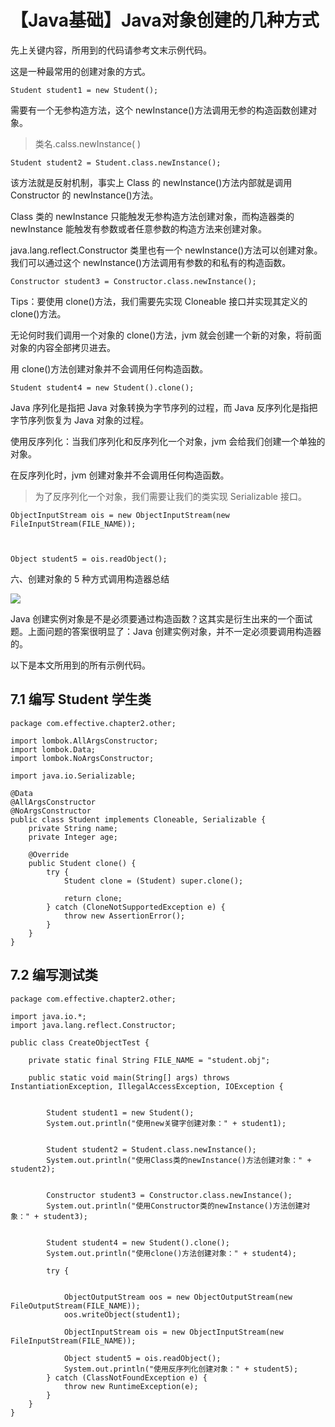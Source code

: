 # 【Java基础】Java对象创建的几种方式
先上关键内容，所用到的代码请参考文末示例代码。

这是一种最常用的创建对象的方式。

```
Student student1 = new Student();
```

需要有一个无参构造方法，这个 newInstance()方法调用无参的构造函数创建对象。

> 类名.calss.newInstance( )

```
Student student2 = Student.class.newInstance();
```

该方法就是反射机制，事实上 Class 的 newInstance()方法内部就是调用 Constructor 的 newInstance()方法。

Class 类的 newInstance 只能触发无参构造方法创建对象，而构造器类的 newInstance 能触发有参数或者任意参数的构造方法来创建对象。

java.lang.reflect.Constructor 类里也有一个 newInstance()方法可以创建对象。我们可以通过这个 newInstance()方法调用有参数的和私有的构造函数。

```
Constructor student3 = Constructor.class.newInstance();
```

Tips：要使用 clone()方法，我们需要先实现 Cloneable 接口并实现其定义的 clone()方法。

无论何时我们调用一个对象的 clone()方法，jvm 就会创建一个新的对象，将前面对象的内容全部拷贝进去。

用 clone()方法创建对象并不会调用任何构造函数。

```
Student student4 = new Student().clone();
```

Java 序列化是指把 Java 对象转换为字节序列的过程，而 Java 反序列化是指把字节序列恢复为 Java 对象的过程。

使用反序列化：当我们序列化和反序列化一个对象，jvm 会给我们创建一个单独的对象。

在反序列化时，jvm 创建对象并不会调用任何构造函数。

> 为了反序列化一个对象，我们需要让我们的类实现 Serializable 接口。

```
ObjectInputStream ois = new ObjectInputStream(new FileInputStream(FILE_NAME));



Object student5 = ois.readObject();
```

六、创建对象的 5 种方式调用构造器总结

![](https://static001.geekbang.org/infoq/3a/3a469e52c20f50fdf330aad96e00d84a.png)

Java 创建实例对象是不是必须要通过构造函数？这其实是衍生出来的一个面试题。上面问题的答案很明显了：Java 创建实例对象，并不一定必须要调用构造器的。

以下是本文所用到的所有示例代码。

7.1 编写 Student 学生类
------------------

```
package com.effective.chapter2.other;

import lombok.AllArgsConstructor;
import lombok.Data;
import lombok.NoArgsConstructor;

import java.io.Serializable;

@Data
@AllArgsConstructor
@NoArgsConstructor
public class Student implements Cloneable, Serializable {
    private String name;
    private Integer age;

    @Override
    public Student clone() {
        try {
            Student clone = (Student) super.clone();
            
            return clone;
        } catch (CloneNotSupportedException e) {
            throw new AssertionError();
        }
    }
}
```

7.2 编写测试类
---------

```
package com.effective.chapter2.other;

import java.io.*;
import java.lang.reflect.Constructor;

public class CreateObjectTest {

    private static final String FILE_NAME = "student.obj";

    public static void main(String[] args) throws InstantiationException, IllegalAccessException, IOException {

        
        Student student1 = new Student();
        System.out.println("使用new关键字创建对象：" + student1);

        
        Student student2 = Student.class.newInstance();
        System.out.println("使用Class类的newInstance()方法创建对象：" + student2);

        
        Constructor student3 = Constructor.class.newInstance();
        System.out.println("使用Constructor类的newInstance()方法创建对象：" + student3);

        
        Student student4 = new Student().clone();
        System.out.println("使用clone()方法创建对象：" + student4);

        try {
            
            
            ObjectOutputStream oos = new ObjectOutputStream(new FileOutputStream(FILE_NAME));
            oos.writeObject(student1);

            ObjectInputStream ois = new ObjectInputStream(new FileInputStream(FILE_NAME));
            
            Object student5 = ois.readObject();
            System.out.println("使用反序列化创建对象：" + student5);
        } catch (ClassNotFoundException e) {
            throw new RuntimeException(e);
        }
    }
}
```

